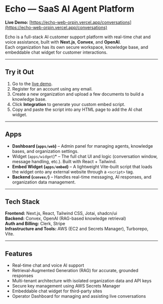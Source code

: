 # Echo — SaaS AI Agent Platform

**Live Demo:** [https://echo-web-orpin.vercel.app/conversations](https://echo-web-orpin.vercel.app/conversations)

Echo is a full-stack AI customer support platform with real-time chat and voice assistance, built with **Next.js**, **Convex**, and **OpenAI**.  
Each organization has its own secure workspace, knowledge base, and embeddable chat widget for customer interactions.

---

## Try it Out

1. Go to the [live demo](https://echo-web-orpin.vercel.app/conversations).  
2. Register for an account using any email.  
3. Create a new organization and upload a few documents to build a knowledge base.  
4. Click **Integration** to generate your custom embed script.  
5. Copy and paste the script into any HTML page to add the AI chat widget.

---

## Apps

- **Dashboard (`apps/web`)** – Admin panel for managing agents, knowledge bases, and organization settings.
- Widget (`apps/widget`)* – The full chat UI and logic (conversation window, message handling, etc.). Built with React + Tailwind.
- **Embed Widget (`apps/embed`)** – A lightweight Vite-built script that loads the widget onto any external website through a `<script>` tag.  
- **Backend (`convex/`)** – Handles real-time messaging, AI responses, and organization data management.

---

## Tech Stack

**Frontend:** Next.js, React, Tailwind CSS, Jotai, shadcn/ui  
**Backend:** Convex, OpenAI (RAG-based knowledge retrieval)  
**Auth and Billing:** Clerk, Stripe  
**Infrastructure and Tools:** AWS (EC2 and Secrets Manager), Turborepo, Vite.

---

## Features

- Real-time chat and voice AI support  
- Retrieval-Augmented Generation (RAG) for accurate, grounded responses  
- Multi-tenant architecture with isolated organization data and API keys  
- Secure key management using AWS Secrets Manager  
- Embeddable chat widget for third-party sites  
- Operator Dashboard for managing and assisting live conversations  
